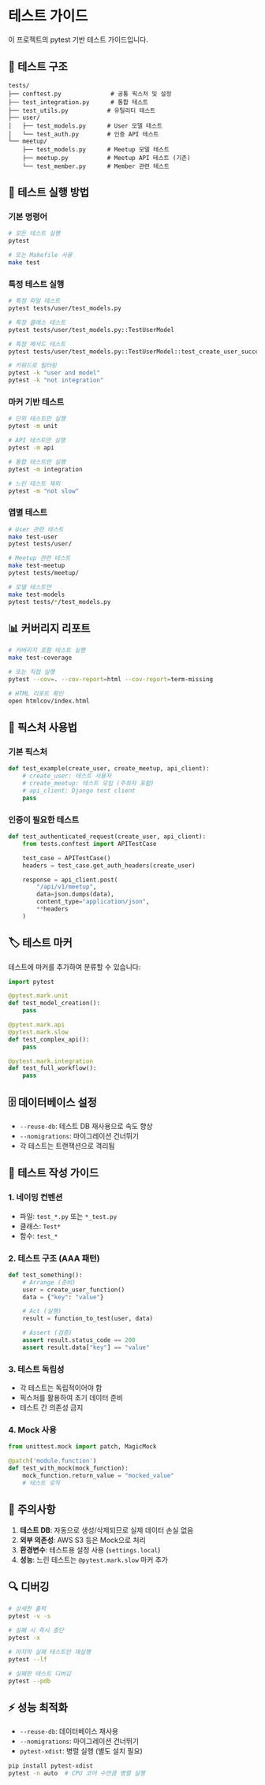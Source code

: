 # 테스트 가이드

이 프로젝트의 pytest 기반 테스트 가이드입니다.

## 📁 테스트 구조

```
tests/
├── conftest.py              # 공통 픽스처 및 설정
├── test_integration.py      # 통합 테스트
├── test_utils.py           # 유틸리티 테스트
├── user/
│   ├── test_models.py      # User 모델 테스트
│   └── test_auth.py        # 인증 API 테스트
└── meetup/
    ├── test_models.py      # Meetup 모델 테스트
    ├── meetup.py           # Meetup API 테스트 (기존)
    └── test_member.py      # Member 관련 테스트
```

## 🚀 테스트 실행 방법

### 기본 명령어

```bash
# 모든 테스트 실행
pytest

# 또는 Makefile 사용
make test
```

### 특정 테스트 실행

```bash
# 특정 파일 테스트
pytest tests/user/test_models.py

# 특정 클래스 테스트
pytest tests/user/test_models.py::TestUserModel

# 특정 메서드 테스트
pytest tests/user/test_models.py::TestUserModel::test_create_user_success

# 키워드로 필터링
pytest -k "user and model"
pytest -k "not integration"
```

### 마커 기반 테스트

```bash
# 단위 테스트만 실행
pytest -m unit

# API 테스트만 실행
pytest -m api

# 통합 테스트만 실행
pytest -m integration

# 느린 테스트 제외
pytest -m "not slow"
```

### 앱별 테스트

```bash
# User 관련 테스트
make test-user
pytest tests/user/

# Meetup 관련 테스트
make test-meetup
pytest tests/meetup/

# 모델 테스트만
make test-models
pytest tests/*/test_models.py
```

## 📊 커버리지 리포트

```bash
# 커버리지 포함 테스트 실행
make test-coverage

# 또는 직접 실행
pytest --cov=. --cov-report=html --cov-report=term-missing

# HTML 리포트 확인
open htmlcov/index.html
```

## 🔧 픽스처 사용법

### 기본 픽스처

```python
def test_example(create_user, create_meetup, api_client):
    # create_user: 테스트 사용자
    # create_meetup: 테스트 모임 (주최자 포함)
    # api_client: Django test client
    pass
```

### 인증이 필요한 테스트

```python
def test_authenticated_request(create_user, api_client):
    from tests.conftest import APITestCase

    test_case = APITestCase()
    headers = test_case.get_auth_headers(create_user)

    response = api_client.post(
        "/api/v1/meetup",
        data=json.dumps(data),
        content_type="application/json",
        **headers
    )
```

## 🏷️ 테스트 마커

테스트에 마커를 추가하여 분류할 수 있습니다:

```python
import pytest

@pytest.mark.unit
def test_model_creation():
    pass

@pytest.mark.api
@pytest.mark.slow
def test_complex_api():
    pass

@pytest.mark.integration
def test_full_workflow():
    pass
```

## 🗄️ 데이터베이스 설정

- `--reuse-db`: 테스트 DB 재사용으로 속도 향상
- `--nomigrations`: 마이그레이션 건너뛰기
- 각 테스트는 트랜잭션으로 격리됨

## 📝 테스트 작성 가이드

### 1. 네이밍 컨벤션

- 파일: `test_*.py` 또는 `*_test.py`
- 클래스: `Test*`
- 함수: `test_*`

### 2. 테스트 구조 (AAA 패턴)

```python
def test_something():
    # Arrange (준비)
    user = create_user_function()
    data = {"key": "value"}

    # Act (실행)
    result = function_to_test(user, data)

    # Assert (검증)
    assert result.status_code == 200
    assert result.data["key"] == "value"
```

### 3. 테스트 독립성

- 각 테스트는 독립적이어야 함
- 픽스처를 활용하여 초기 데이터 준비
- 테스트 간 의존성 금지

### 4. Mock 사용

```python
from unittest.mock import patch, MagicMock

@patch('module.function')
def test_with_mock(mock_function):
    mock_function.return_value = "mocked_value"
    # 테스트 로직
```

## 🚨 주의사항

1. **테스트 DB**: 자동으로 생성/삭제되므로 실제 데이터 손실 없음
2. **외부 의존성**: AWS S3 등은 Mock으로 처리
3. **환경변수**: 테스트용 설정 사용 (`settings.local`)
4. **성능**: 느린 테스트는 `@pytest.mark.slow` 마커 추가

## 🔍 디버깅

```bash
# 상세한 출력
pytest -v -s

# 실패 시 즉시 중단
pytest -x

# 마지막 실패 테스트만 재실행
pytest --lf

# 실패한 테스트 디버깅
pytest --pdb
```

## ⚡ 성능 최적화

- `--reuse-db`: 데이터베이스 재사용
- `--nomigrations`: 마이그레이션 건너뛰기
- `pytest-xdist`: 병렬 실행 (별도 설치 필요)

```bash
pip install pytest-xdist
pytest -n auto  # CPU 코어 수만큼 병렬 실행
```
